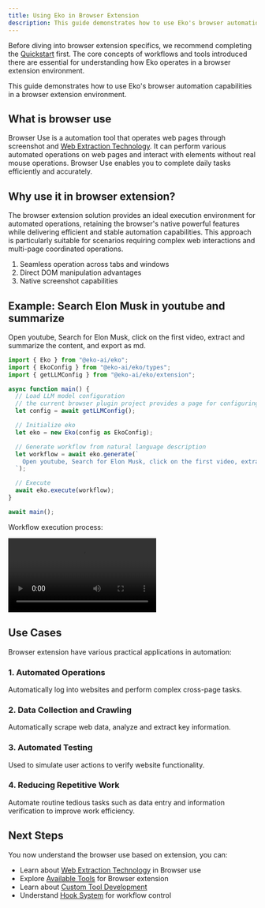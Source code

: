 ```yaml
---
title: Using Eko in Browser Extension
description: This guide demonstrates how to use Eko's browser automation capabilities in a Chrome extension environment, building on those fundamental concepts.
---
```


Before diving into browser extension specifics, we recommend completing the [Quickstart](/docs/getting-started/quickstart) first. The core concepts of workflows and tools introduced there are essential for understanding how Eko operates in a browser extension environment.

This guide demonstrates how to use Eko's browser automation capabilities in a browser extension environment.

## What is browser use
Browser Use is a automation tool that operates web pages through screenshot and [Web Extraction Technology](/docs/architecture/web-extraction). It can perform various automated operations on web pages and interact with elements without real mouse operations. Browser Use enables you to complete daily tasks efficiently and accurately.

## Why use it in browser extension?

The browser extension solution provides an ideal execution environment for automated operations, retaining the browser's native powerful features while delivering efficient and stable automation capabilities. This approach is particularly suitable for scenarios requiring complex web interactions and multi-page coordinated operations.

1. Seamless operation across tabs and windows
2. Direct DOM manipulation advantages
3. Native screenshot capabilities

## Example: Search Elon Musk in youtube and summarize

Open youtube, Search for Elon Musk, click on the first video, extract and summarize the content, and export as md.

```typescript
import { Eko } from "@eko-ai/eko";
import { EkoConfig } from "@eko-ai/eko/types";
import { getLLMConfig } from "@eko-ai/eko/extension";

async function main() {
  // Load LLM model configuration 
  // the current browser plugin project provides a page for configuring LLM parameters
  let config = await getLLMConfig();

  // Initialize eko
  let eko = new Eko(config as EkoConfig);

  // Generate workflow from natural language description
  let workflow = await eko.generate(`
    Open youtube, Search for Elon Musk, click on the first video, extract and summarize the content, and export as md.
  `);

  // Execute
  await eko.execute(workflow);
}

await main();
```

Workflow execution process:

<video controls>
  <source src="/docs/run_browser_use.mov" />
</video>

## Use Cases

Browser extension have various practical applications in automation:

### 1. Automated Operations

Automatically log into websites and perform complex cross-page tasks.

### 2. Data Collection and Crawling

Automatically scrape web data, analyze and extract key information.

### 3. Automated Testing

Used to simulate user actions to verify website functionality.

### 4. Reducing Repetitive Work

Automate routine tedious tasks such as data entry and information verification to improve work efficiency.

## Next Steps

You now understand the browser use based on extension, you can:

- Learn about [Web Extraction Technology](/docs/architecture/web-extraction) in Browser use
- Explore [Available Tools](/docs/tools/available#browser-extension) for Browser extension
- Learn about [Custom Tool Development](/docs/tools/custom)
- Understand [Hook System](/docs/tools/hook) for workflow control
